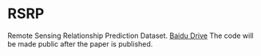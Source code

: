 # RSRP
Remote Sensing Relationship Prediction Dataset. [Baidu Drive](https://pan.baidu.com/s/1DaTEqwweK498zLJNbVOf9A) The code will be made public after the paper is published.
